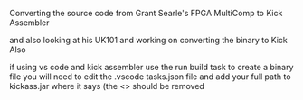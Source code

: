 Converting the source code from Grant Searle's FPGA MultiComp to Kick Assembler

and also looking at his UK101 and working on converting the binary to Kick Also

if using vs code and kick assembler use the run build task to create a binary file
you will need to edit the .vscode tasks.json file and add your full path to kickass.jar
where it says <Your kickass.jar path> (the <> should be removed

